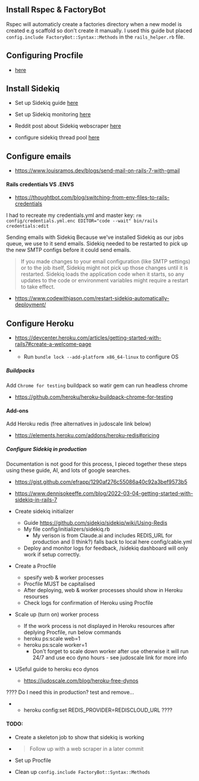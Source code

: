 
## Install Rspec & FactoryBot 
Rspec will automaticly create a factories directory when a new model is created e.g scaffold so don't create it manually. I used this guide but placed `config.include FactoryBot::Syntax::Methods` in the `rails_helper.rb` file.

## Configuring Procfile
* [here](https://railsnotes.xyz/blog/procfile-bin-dev-rails7)

## Install Sidekiq 
* Set up Sidekiq guide [here](https://railsnotes.xyz/blog/adding-redis-and-sidekiq-to-a-ruby-on-rails-app)

* Set up Sidekiq monitoring [here](https://github.com/sidekiq/sidekiq/wiki/Monitoring)

* Reddit post about Sidekiq webscraper [here](spec/models/payment_confirmation_spec.rb)

* configure sidekiq thread pool [here](https://www.rubyguides.com/2015/07/ruby-threads/)

## Configure emails 
* https://www.louisramos.dev/blogs/send-mail-on-rails-7-with-gmail


#### Rails credentials VS .ENVS
* https://thoughtbot.com/blog/switching-from-env-files-to-rails-credentials

I had to recreate my credentials.yml and master key: `rm config/credentials.yml.enc EDITOR="code --wait" bin/rails credentials:edit`


Sending emails with Sidekiq 
Because we've installed Sidekiq as our jobs queue, we use to it send emails. 
Sidekiq needed to be restarted to pick up the new SMTP configs before it could send emails.

> If you made changes to your email configuration (like SMTP settings) or to the job itself, Sidekiq might not pick up those changes until it is restarted. Sidekiq loads the application code when it starts, so any updates to the code or environment variables might require a restart to take effect.

* https://www.codewithjason.com/restart-sidekiq-automatically-deployment/

## Configure Heroku 
- https://devcenter.heroku.com/articles/getting-started-with-rails7#create-a-welcome-page
- - Run `bundle lock --add-platform x86_64-linux` to configure OS

##### Buildpacks 
Add `Chrome for testing` buildpack so watir gem can run headless chrome 
- https://github.com/heroku/heroku-buildpack-chrome-for-testing

#### Add-ons 
Add Heroku redis (free alternatives in judoscale link below)
- https://elements.heroku.com/addons/heroku-redis#pricing

##### Configure Sidekiq in production
Documentation is not good for this process, I pieced together these steps using these guide, AI, and lots of google searches. 

- https://gist.github.com/efrapp/1290af276c55086a40c92a3bef9573b5
- https://www.dennisokeeffe.com/blog/2022-03-04-getting-started-with-sidekiq-in-rails-7

- Create sidekiq initializer
  - Guide https://github.com/sidekiq/sidekiq/wiki/Using-Redis   
  - My file config/initializers/sidekiq.rb
    - My verison is from Claude.ai and includes REDIS_URL for production and (I think?) falls back to local here config/cable.yml
  - Deploy and monitor logs for feedback, /sidekiq dashboard will only work if setup correctly.
       
- Create a Procfile
  - spesify web & worker processes
  - Procfile MUST be capitalised
  - After deploying, web & worker processes should show in Heroku resourses
  - Check logs for confirmation of Heroku using Procfile
 
- Scale up (turn on) worker process 
  - If the work process is not displayed in Heroku resources after deplying Procfile, run below commands
  - heroku ps:scale web=1
  - heroku ps:scale worker=1
    - Don't forget to scale down worker after use otherwise it will run 24/7 and use eco dyno hours - see judoscale link for more info 

- USeful guide to heroku eco dynos
  - https://judoscale.com/blog/heroku-free-dynos



????
Do I need this in production? test and remove...
- - heroku config:set REDIS_PROVIDER=REDISCLOUD_URL
????


#### TODO:
* Create a skeleton job to show that sidekiq is working
* > Follow up with a web scraper in a later commit

* Set up Procfile

* Clean up `config.include FactoryBot::Syntax::Methods`

